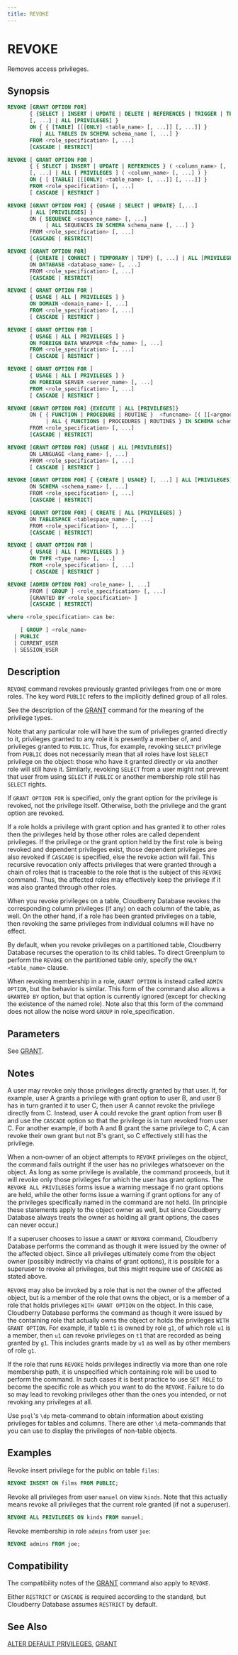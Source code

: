 ```yaml
---
title: REVOKE
---
```


# REVOKE

Removes access privileges.

## Synopsis

```sql
REVOKE [GRANT OPTION FOR]
       { {SELECT | INSERT | UPDATE | DELETE | REFERENCES | TRIGGER | TRUNCATE }
       [, ...] | ALL [PRIVILEGES] }
       ON { { [TABLE] [[[ONLY] <table_name> [, ...]] [, ...]] }
          | ALL TABLES IN SCHEMA schema_name [, ...] }
       FROM <role_specification> [, ...]
       [CASCADE | RESTRICT]

REVOKE [ GRANT OPTION FOR ]
       { { SELECT | INSERT | UPDATE | REFERENCES } ( <column_name> [, ...] )
       [, ...] | ALL [ PRIVILEGES ] ( <column_name> [, ...] ) }
       ON { [ [TABLE] [[[ONLY] <table_name> [, ...]] [, ...]] }
       FROM <role_specification> [, ...]
       [ CASCADE | RESTRICT ]

REVOKE [GRANT OPTION FOR] { {USAGE | SELECT | UPDATE} [,...] 
       | ALL [PRIVILEGES] }
       ON { SEQUENCE <sequence_name> [, ...]
            | ALL SEQUENCES IN SCHEMA schema_name [, ...] }
       FROM <role_specification> [, ...]
       [CASCADE | RESTRICT]

REVOKE [GRANT OPTION FOR]
       { {CREATE | CONNECT | TEMPORARY | TEMP} [, ...] | ALL [PRIVILEGES] }
       ON DATABASE <database_name> [, ...]
       FROM <role_specification> [, ...]
       [CASCADE | RESTRICT]

REVOKE [ GRANT OPTION FOR ]
       { USAGE | ALL [ PRIVILEGES ] }
       ON DOMAIN <domain_name> [, ...]
       FROM <role_specification> [, ...]
       [ CASCADE | RESTRICT ]

REVOKE [ GRANT OPTION FOR ]
       { USAGE | ALL [ PRIVILEGES ] }
       ON FOREIGN DATA WRAPPER <fdw_name> [, ...]
       FROM <role_specification> [, ...]
       [ CASCADE | RESTRICT ]

REVOKE [ GRANT OPTION FOR ]
       { USAGE | ALL [ PRIVILEGES ] }
       ON FOREIGN SERVER <server_name> [, ...]
       FROM <role_specification> [, ...]
       [ CASCADE | RESTRICT ]

REVOKE [GRANT OPTION FOR] {EXECUTE | ALL [PRIVILEGES]}
       ON { { FUNCTION | PROCEDURE | ROUTINE }  <funcname> [( [[<argmode>] [<argname>] <argtype> [, ...]] )] [, ...]
            | ALL { FUNCTIONS | PROCEDURES | ROUTINES } IN SCHEMA schema_name [, ...] }
       FROM <role_specification> [, ...]
       [CASCADE | RESTRICT]

REVOKE [GRANT OPTION FOR] {USAGE | ALL [PRIVILEGES]}
       ON LANGUAGE <lang_name> [, ...]
       FROM <role_specification> [, ...]
       [ CASCADE | RESTRICT ]

REVOKE [GRANT OPTION FOR] { {CREATE | USAGE} [, ...] | ALL [PRIVILEGES] }
       ON SCHEMA <schema_name> [, ...]
       FROM <role_specification> [, ...]
       [CASCADE | RESTRICT]

REVOKE [GRANT OPTION FOR] { CREATE | ALL [PRIVILEGES] }
       ON TABLESPACE <tablespace_name> [, ...]
       FROM <role_specification> [, ...]
       [CASCADE | RESTRICT]

REVOKE [ GRANT OPTION FOR ]
       { USAGE | ALL [ PRIVILEGES ] }
       ON TYPE <type_name> [, ...]
       FROM <role_specification> [, ...]
       [ CASCADE | RESTRICT ] 

REVOKE [ADMIN OPTION FOR] <role_name> [, ...]
       FROM [ GROUP ] <role_specification> [, ...]
       [GRANTED BY <role_specification> ]
       [CASCADE | RESTRICT]

where <role_specification> can be:

    [ GROUP ] <role_name>
  | PUBLIC
  | CURRENT_USER
  | SESSION_USER
```

## Description

`REVOKE` command revokes previously granted privileges from one or more roles. The key word `PUBLIC` refers to the implicitly defined group of all roles.

See the description of the [GRANT](/docs/sql-stmts/sql-stmt-grant.md) command for the meaning of the privilege types.

Note that any particular role will have the sum of privileges granted directly to it, privileges granted to any role it is presently a member of, and privileges granted to `PUBLIC`. Thus, for example, revoking `SELECT` privilege from `PUBLIC` does not necessarily mean that all roles have lost `SELECT` privilege on the object: those who have it granted directly or via another role will still have it. Similarly, revoking `SELECT` from a user might not prevent that user from using `SELECT` if `PUBLIC` or another membership role still has `SELECT` rights.

If `GRANT OPTION FOR` is specified, only the grant option for the privilege is revoked, not the privilege itself. Otherwise, both the privilege and the grant option are revoked.

If a role holds a privilege with grant option and has granted it to other roles then the privileges held by those other roles are called dependent privileges. If the privilege or the grant option held by the first role is being revoked and dependent privileges exist, those dependent privileges are also revoked if `CASCADE` is specified, else the revoke action will fail. This recursive revocation only affects privileges that were granted through a chain of roles that is traceable to the role that is the subject of this `REVOKE` command. Thus, the affected roles may effectively keep the privilege if it was also granted through other roles.

When you revoke privileges on a table, Cloudberry Database revokes the corresponding column privileges (if any) on each column of the table, as well. On the other hand, if a role has been granted privileges on a table, then revoking the same privileges from individual columns will have no effect.

By default, when you revoke privileges on a partitioned table, Cloudberry Database recurses the operation to its child tables. To direct Greenplum to perform the `REVOKE` on the partitioned table only, specify the `ONLY <table_name>` clause.

When revoking membership in a role, `GRANT OPTION` is instead called `ADMIN OPTION`, but the behavior is similar. This form of the command also allows a `GRANTED BY` option, but that option is currently ignored (except for checking the existence of the named role). Note also that this form of the command does not allow the noise word `GROUP` in role_specification.

## Parameters

See [GRANT](/docs/sql-stmts/sql-stmt-grant.md).

## Notes

A user may revoke only those privileges directly granted by that user. If, for example, user A grants a privilege with grant option to user B, and user B has in turn granted it to user C, then user A cannot revoke the privilege directly from C. Instead, user A could revoke the grant option from user B and use the `CASCADE` option so that the privilege is in turn revoked from user C. For another example, if both A and B grant the same privilege to C, A can revoke their own grant but not B's grant, so C effectively still has the privilege.

When a non-owner of an object attempts to `REVOKE` privileges on the object, the command fails outright if the user has no privileges whatsoever on the object. As long as some privilege is available, the command proceeds, but it will revoke only those privileges for which the user has grant options. The `REVOKE ALL PRIVILEGES` forms issue a warning message if no grant options are held, while the other forms issue a warning if grant options for any of the privileges specifically named in the command are not held. (In principle these statements apply to the object owner as well, but since Cloudberry Database always treats the owner as holding all grant options, the cases can never occur.)

If a superuser chooses to issue a `GRANT` or `REVOKE` command, Cloudberry Database performs the command as though it were issued by the owner of the affected object. Since all privileges ultimately come from the object owner (possibly indirectly via chains of grant options), it is possible for a superuser to revoke all privileges, but this might require use of `CASCADE` as stated above.

`REVOKE` may also be invoked by a role that is not the owner of the affected object, but is a member of the role that owns the object, or is a member of a role that holds privileges `WITH GRANT OPTION` on the object. In this case, Cloudberry Database performs the command as though it were issued by the containing role that actually owns the object or holds the privileges `WITH GRANT OPTION`. For example, if table `t1` is owned by role `g1`, of which role `u1` is a member, then `u1` can revoke privileges on `t1` that are recorded as being granted by `g1`. This includes grants made by `u1` as well as by other members of role `g1`.

If the role that runs `REVOKE` holds privileges indirectly via more than one role membership path, it is unspecified which containing role will be used to perform the command. In such cases it is best practice to use `SET ROLE` to become the specific role as which you want to do the `REVOKE`. Failure to do so may lead to revoking privileges other than the ones you intended, or not revoking any privileges at all.

Use `psql`'s `\dp` meta-command to obtain information about existing privileges for tables and columns. There are other `\d` meta-commands that you can use to display the privileges of non-table objects.

## Examples

Revoke insert privilege for the public on table `films`:

```sql
REVOKE INSERT ON films FROM PUBLIC;
```

Revoke all privileges from user `manuel` on view `kinds`. Note that this actually means revoke all privileges that the current role granted (if not a superuser).

```sql
REVOKE ALL PRIVILEGES ON kinds FROM manuel;
```

Revoke membership in role `admins` from user `joe`:

```sql
REVOKE admins FROM joe;
```

## Compatibility

The compatibility notes of the [GRANT](/docs/sql-stmts/sql-stmt-grant.md) command also apply to `REVOKE`.

Either `RESTRICT` or `CASCADE` is required according to the standard, but Cloudberry Database assumes `RESTRICT` by default.

## See Also

[ALTER DEFAULT PRIVILEGES](/docs/sql-stmts/sql-stmt-alter-default-privileges.md), [GRANT](/docs/sql-stmts/sql-stmt-grant.md)
